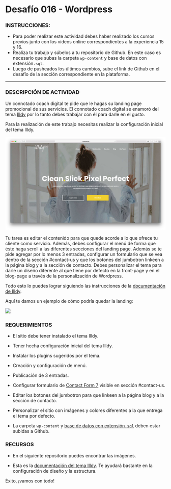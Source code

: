 # Desafío 016 - Wordpress


### INSTRUCCIONES:

- Para poder realizar este actividad debes haber realizado los cursos previos junto con los videos online correspondientes a la experiencia 15 y 16.
- Realiza tu trabajo y súbelos a tu repositorio de Github. En este caso es necesario que subas la carpeta `wp-content` y base de datos con extensión`.sql`.
- Luego de pusheados los últimos cambios, sube el link de Github en el desafío de la sección correspondiente en la plataforma.

***

### DESCRIPCIÓN DE ACTIVIDAD

Un connotado coach digital te pide que le hagas su landing page promocional de sus servicios. El connotado coach digital se enamoró del tema [Illdy](https://colorlib.com/wp/themes/illdy/) por lo tanto debes trabajar con él para darle en el gusto.

Para la realización de este trabajo necesitas realizar la configuración inicial del tema Illdy.

![](images/illdy-base.png)
 
Tu tarea es editar el contenido para que quede acorde a lo que ofrece tu cliente como servicio. Además, debes configurar el menú de forma que éste haga scroll a las diferentes secciones del landing page. Además se te pide agregar por lo menos 3 entradas, configurar un formulario que se vea dentro de la sección #contact-us y que los botones del jumbotron linkeen a la página blog y a la sección de contacto. Debes personalizar el tema para darle un diseño diferente al que tiene por defecto en la front-page y en el blog-page a través de la personalización de Wordpress.

Todo esto lo puedes lograr siguiendo las instrucciones de la [documentación de Illdy](https://colorlib.com/wp/support/illdy/).

Aquí te damos un ejemplo de cómo podría quedar la landing:

![](images/illdy-nuevo_diseno.png)

### REQUERIMIENTOS

- El sitio debe tener instalado el tema Illdy.

- Tener hecha configuración inicial del tema Illdy.

- Instalar los plugins sugeridos por el tema.

- Creación y configuración de menú.

- Publicación de 3 entradas.

- Configurar formulario de [Contact Form 7](https://cl.wordpress.org/plugins/contact-form-7/) visible en sección #contact-us.

- Editar los botones del jumbotron para que linkeen a la página blog y a la sección de contacto.

- Personalizar el sitio con imágenes y colores diferentes a la que entrega el tema por defecto.

- La carpeta `wp-content` y [base de datos con extensión`.sql`](https://cl.godaddy.com/help/exportar-mis-bases-de-datos-mysql-1487) deben estar subidas a Github.

### RECURSOS

 - En el siguiente repositorio puedes encontrar las imágenes.

 - Esta es la [documentación del tema Illdy](https://colorlib.com/wp/support/illdy/). Te ayudará bastante en la configuración de diseño y la estructura.

Éxito, ¡vamos con todo!